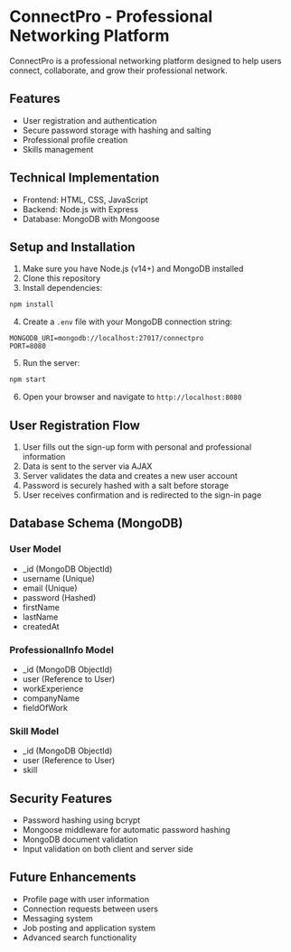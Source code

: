 # ConnectPro - Professional Networking Platform

ConnectPro is a professional networking platform designed to help users connect, collaborate, and grow their professional network.

## Features

- User registration and authentication
- Secure password storage with hashing and salting
- Professional profile creation
- Skills management

## Technical Implementation

- Frontend: HTML, CSS, JavaScript
- Backend: Node.js with Express
- Database: MongoDB with Mongoose

## Setup and Installation

1. Make sure you have Node.js (v14+) and MongoDB installed
2. Clone this repository
3. Install dependencies:

```bash
npm install
```

4. Create a `.env` file with your MongoDB connection string:

```
MONGODB_URI=mongodb://localhost:27017/connectpro
PORT=8080
```

5. Run the server:

```bash
npm start
```

6. Open your browser and navigate to `http://localhost:8080`

## User Registration Flow

1. User fills out the sign-up form with personal and professional information
2. Data is sent to the server via AJAX
3. Server validates the data and creates a new user account
4. Password is securely hashed with a salt before storage
5. User receives confirmation and is redirected to the sign-in page

## Database Schema (MongoDB)

### User Model
- _id (MongoDB ObjectId)
- username (Unique)
- email (Unique)
- password (Hashed)
- firstName
- lastName
- createdAt

### ProfessionalInfo Model
- _id (MongoDB ObjectId)
- user (Reference to User)
- workExperience
- companyName
- fieldOfWork

### Skill Model
- _id (MongoDB ObjectId)
- user (Reference to User)
- skill

## Security Features

- Password hashing using bcrypt
- Mongoose middleware for automatic password hashing
- MongoDB document validation
- Input validation on both client and server side

## Future Enhancements

- Profile page with user information
- Connection requests between users
- Messaging system
- Job posting and application system
- Advanced search functionality
